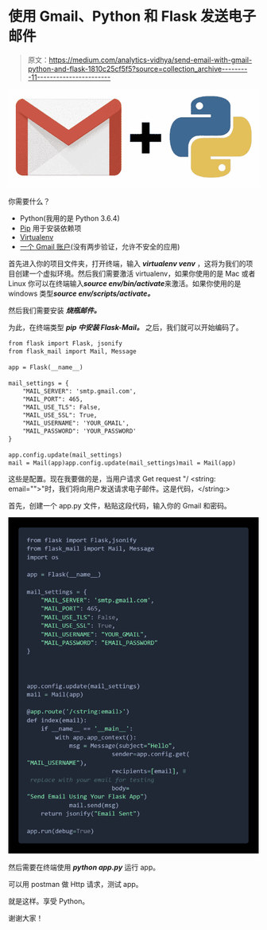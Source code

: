 # 使用 Gmail、Python 和 Flask 发送电子邮件

> 原文：<https://medium.com/analytics-vidhya/send-email-with-gmail-python-and-flask-1810c25cf5f5?source=collection_archive---------11----------------------->

![](img/4c4d09cb2ae161f70b8cd97fae249c9f.png)

你需要什么？

*   Python(我用的是 Python 3.6.4)
*   [Pip](https://pypi.python.org/pypi/pip) 用于安装依赖项
*   [Virtualenv](https://virtualenv.pypa.io/en/stable/)
*   [一个 Gmail 账户](https://accounts.google.com/SignUp)(没有两步验证，允许不安全的应用)

首先进入你的项目文件夹，打开终端，输入 ***virtualenv venv*** ，这将为我们的项目创建一个虚拟环境。然后我们需要激活 virtualenv，如果你使用的是 Mac 或者 Linux 你可以在终端输入***source env/bin/activate***来激活。如果你使用的是 windows 类型***source env/scripts/activate。***

然后我们需要安装 ***烧瓶邮件。***

为此，在终端类型 ***pip 中安装 Flask-Mail。*** 之后，我们就可以开始编码了。

```
from flask import Flask, jsonify
from flask_mail import Mail, Message

app = Flask(__name__)

mail_settings = {
    "MAIL_SERVER": 'smtp.gmail.com',
    "MAIL_PORT": 465,
    "MAIL_USE_TLS": False,
    "MAIL_USE_SSL": True,
    "MAIL_USERNAME": 'YOUR_GMAIL',
    "MAIL_PASSWORD": 'YOUR_PASSWORD'
}

app.config.update(mail_settings)
mail = Mail(app)app.config.update(mail_settings)mail = Mail(app)
```

这些是配置。现在我要做的是，当用户请求 Get request "/ <string: email="">"时，我们将向用户发送请求电子邮件。这是代码，</string:>

首先，创建一个 app.py 文件，粘贴这段代码，输入你的 Gmail 和密码。

![](img/c6fdd7170d5e82b835caeeea501fa432.png)

然后需要在终端使用 ***python app.py*** 运行 app。

可以用 postman 做 Http 请求，测试 app。

就是这样。享受 Python。

谢谢大家！